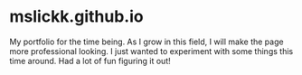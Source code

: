 # mslickk.github.io
My portfolio for the time being. As I grow in this field, I will make the page more professional looking. I just wanted to experiment with some things this time around. Had a lot of fun figuring it out!
